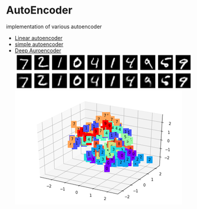 # AutoEncoder

implementation of various autoencoder

- [Linear autoencoder](linear_autoencoder)
- [simple autoencoder](simple_autoencoder)
- [Deep Auroencoder](deep_autoencoder)
![](../image/2d_ae.png)
![](../image/3d_ae.png)